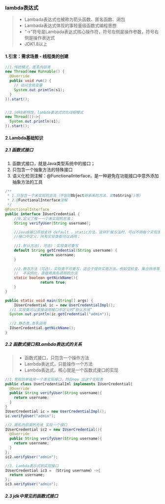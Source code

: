 ### lambda表达式



>- Lambada表达式也被称为箭头函数、匿名函数、闭包
>- Lambada表达式体现的事轻量级函数式编程思想
>- “->”符号是Lambada表达式核心操作符，符号左侧是操作参数，符号右侧是操作表达式
>- JDK1.8以上



#### 1.引言：需求场景 - 线程类的创建

```java
//1.传统模式，匿名内部类
new Thread(new Runnable() {
  @Override
  public void run() {
    // 访问全局变量
    System.out.println(s1);
  }
}).start();


//2.jdk8新特性，lambda表达式优化线程模式
new Thread(()->{
  System.out.println(s1);
}).start();
```



#### 2.Lambda基础知识

##### 2.1 函数式接口

1. 函数式接口，就是Java类型系统中的接口；
2. 只包含一个抽象方法的特殊接口
3. 语义化检测注解：@Functionallnterface，是一种避免在功能接口中意外添加抽象方法的工具

```java
/**
 * 1.只包含一个未实现的方法（不包括Object继承来的方法，如toString()等）
 * 2.@FunctionalInterface注解
 */
@FunctionalInterface
public interface IUserCredential {
    //0.定义了唯一一个未实现的方法；
    String verifyUser(String username);

    //Java8接口开始支持 default ，static方法，这样扩展方法时，可以不用每个实现类都去实现，
    //接口中定义，所有实现类都可以调用；
  
    //1.默认方法(，可选)：实现类可重写
    default String getCredential(String username) {
				return username;
    }
  
    //2.静态方法（可选），实现类不可重写，适合于提供实用方法，例如空检查、集合排序等
    //  不实例化，直接用类名调用的方法
    static boolean getNickName(){
				return true;
    }
}

public static void main(String[] args) {
	IUserCredential ic = new UserCredentialImpl();
  //1.实现类可以直接调用接口中定义的“默认方法”
  System.out.println(ic.getCredential("admin"));
  
  //2.静态类,类名调用
  IUserCredential.getNickName();
}
```



##### 2.2 函数式接口和Lambda表达式的关系

> - 函数式接口，只包含一个操作方法
> - Lambda表达式，只能操作一个方法
> - Lambda表达式，核心就是一个函数式接口的实现



```java
//1.常规的单独用一个类实现接口，然后new 出这个实现类 
public class UserCredentialIml implements IUserCredential{
  @Override
  public String verifyUser(String username){
    return username;
  }
}
IUserCredential ic = new UserCredentialImpl();
ic.verifyUser("admin");

//2.匿名内部类的方法 实现一个接口
IUserCredential ic2 = new IUserCredential(){
  @Override
  public String verifyUser(String username){
    return username;
  }
};
ic2.verifyUser("admin");

//3. Lambda表示式的实现接口
IUserCredential ic3 = （String username）->{
  return username;
};
ic3.verifyUser("admin");
```



##### 2.3 jdk中常见的函数式接口

